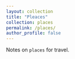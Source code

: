 ```yaml
---
layout: collection
title: "Pleaces"
collection: places
permalink: /places/
author_profile: false
---
```


Notes on `places` for travel.
